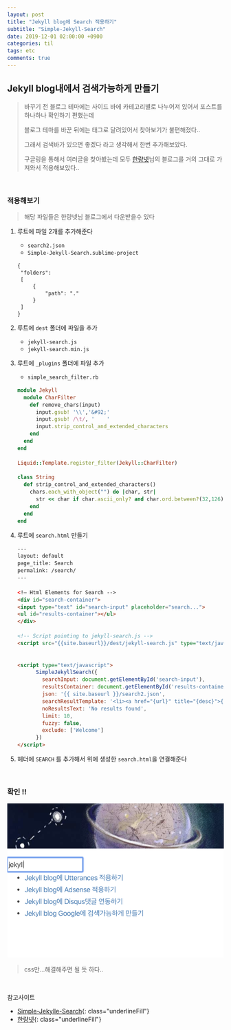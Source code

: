 ```yaml
---
layout: post
title: "Jekyll blog에 Search 적용하기"
subtitle: "Simple-Jekyll-Search"
date: 2019-12-01 02:00:00 +0900
categories: til
tags: etc
comments: true
---
```


## Jekyll blog내에서 검색가능하게 만들기

> 바꾸기 전 블로그 테마에는 사이드 바에 카테고리별로 나누어져 있어서 포스트를 하나하나 확인하기 편했는데 
>
> 블로그 테마를 바꾼 뒤에는 태그로 달려있어서 찾아보기가 불편해졌다..
>
> 그래서 검색바가 있으면 좋겠다 라고 생각해서 한번 추가해보았다.
>
> 구글링을 통해서 여러글을 찾아봤는데 모두 [한량넷](http://www.halryang.net/simple-jekyll-search/)님의 블로그를 거의 그대로 가져와서 적용해보았다..

<br>

### 적용해보기

> 해당 파일들은 한량넷님 블로그에서 다운받을수 있다

1. 루트에 파일 2개를 추가해준다

   - `search2.json`
   - `Simple-Jekyll-Search.sublime-project`

   ```
   {
   	"folders":
   	[
   		{
   			"path": "."
   		}
   	]
   }
   ```

2. 루트에 `dest` 폴더에 파일을 추가

   - `jekyll-search.js`
   - `jekyll-search.min.js`

3. 루트에 `_plugins` 폴더에 파일 추가

   - `simple_search_filter.rb`

   ```ruby
   module Jekyll
     module CharFilter
       def remove_chars(input)
         input.gsub! '\\','&#92;'
         input.gsub! /\t/, '    '
         input.strip_control_and_extended_characters
       end
     end
   end
   
   Liquid::Template.register_filter(Jekyll::CharFilter)
   
   class String
     def strip_control_and_extended_characters()
       chars.each_with_object("") do |char, str|
         str << char if char.ascii_only? and char.ord.between?(32,126)
       end
     end
   end
   ```

4. 루트에 `search.html` 만들기

   ```html
   ---
   layout: default
   page_title: Search
   permalink: /search/
   ---
   
   <!— Html Elements for Search -->
   <div id="search-container">
   <input type="text" id="search-input" placeholder="search...">
   <ul id="results-container"></ul>
   </div>
   
   <!-- Script pointing to jekyll-search.js -->
   <script src="{{site.baseurl}}/dest/jekyll-search.js" type="text/javascript"></script>
   
   
   <script type="text/javascript">
         SimpleJekyllSearch({
           searchInput: document.getElementById('search-input'),
           resultsContainer: document.getElementById('results-container'),
           json: '{{ site.baseurl }}/search2.json',
           searchResultTemplate: '<li><a href="{url}" title="{desc}">{title}</a></li>',
           noResultsText: 'No results found',
           limit: 10,
           fuzzy: false,
           exclude: ['Welcome']
         })
   </script>
   ```

5. 헤더에 `SEARCH` 를 추가해서 위에 생성한 `search.html`을 연결해준다

<br>

### 확인 !!

![스크린샷 2019-12-01 오전 1.49.05](/img/in-post/blog-search.png)

> css만...해결해주면 될 듯 하다..

<br>

참고사이트

- [Simple-Jekylle-Search](https://github.com/christian-fei/Simple-Jekyll-Search){: class="underlineFill"}
- [한량넷](http://www.halryang.net/simple-jekyll-search/){: class="underlineFill"}